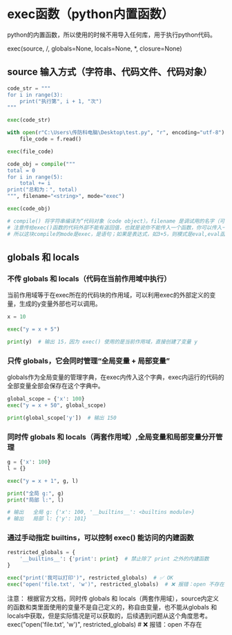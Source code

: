 # exec函数（python内置函数）

python的内置函数，所以使用的时候不用导入任何库，用于执行python代码。

exec(source, /, globals=None, locals=None, *, closure=None)

## source 输入方式（字符串、代码文件、代码对象）
```python
code_str = """
for i in range(3):
    print("执行第", i + 1, "次")
"""

exec(code_str)
```
```python
with open(r"C:\Users\传防科电脑\Desktop\test.py", "r", encoding="utf-8") as f:
    file_code = f.read()

exec(file_code)
```
```python
code_obj = compile("""
total = 0
for i in range(5):
    total += i
print("总和为：", total)
""", filename="<string>", mode="exec")

exec(code_obj)

# compile() 将字符串编译为“代码对象（code object）。filename 是调试用的名字（可以写 <string>）。
# 注意传给exec()函数的代码外部不能有返回值，也就是说你不能传入一个函数，你可以传入一段代码，这段代码里面包含的函数可以有返回值。因为exec()本身是没有返回值的。
# 所以这块compile的mode是exec，是语句；如果是表达式，如3+5，则模式是eval,eval函数有返回值。
```

## globals 和 locals
### 不传 globals 和 locals（代码在当前作用域中执行）
当前作用域等于在exec所在的代码块的作用域，可以利用exec的外部定义的变量，生成的y变量外部也可以调用。
```python
x = 10

exec("y = x + 5")

print(y)  # 输出 15，因为 exec() 使用的是当前作用域，直接创建了变量 y
```
### 只传 globals，它会同时管理“全局变量 + 局部变量”
globals作为全局变量的管理字典，在exec内传入这个字典，exec内运行的代码的全部变量全部会保存在这个字典中。
```python
global_scope = {'x': 100}
exec("y = x + 50", global_scope)

print(global_scope['y'])  # 输出 150
```
### 同时传 globals 和 locals（两套作用域）,全局变量和局部变量分开管理
```python
g = {'x': 100}
l = {}

exec("y = x + 1", g, l)

print("全局 g:", g)
print("局部 l:", l)

# 输出   全局 g: {'x': 100, '__builtins__': <builtins module>}
# 输出   局部 l: {'y': 101}
```
### 通过手动指定 __builtins__，可以控制 exec() 能访问的内建函数
```python
restricted_globals = {
    '__builtins__': {'print': print}  # 禁止除了 print 之外的内建函数
}

exec("print('我可以打印')", restricted_globals)  # ✅ OK
exec("open('file.txt', 'w')", restricted_globals)  # ❌ 报错：open 不存在
```

注意： 根据官方文档，同时传 globals 和 locals（两套作用域），source内定义的函数和类里面使用的变量不是自己定义的，称自由变量，也不能从globals 和 locals中获取，但是实际情况是可以获取的，后续遇到问题从这个角度思考。
exec("open('file.txt', 'w')", restricted_globals)  # ❌ 报错：open 不存在
